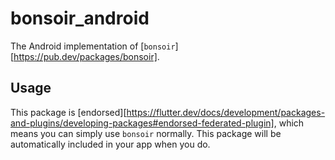 # bonsoir_android

The Android implementation of [`bonsoir`][https://pub.dev/packages/bonsoir].

## Usage

This package is [endorsed][https://flutter.dev/docs/development/packages-and-plugins/developing-packages#endorsed-federated-plugin],
which means you can simply use `bonsoir` normally. This package will be automatically included in your app when you do.